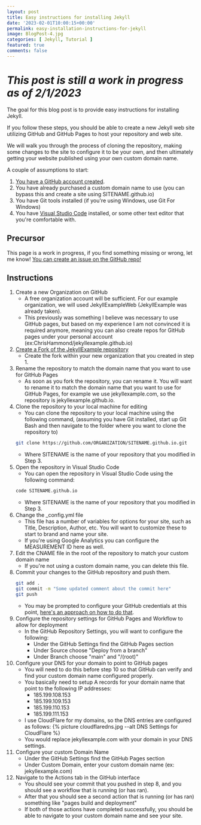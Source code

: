 ```yaml
---
layout: post
title: Easy instructions for installing Jekyll 
date: '2023-02-01T10:00:15+00:00'
permalink: easy-installation-instructions-for-jekyll
image: BlogPost-4.jpg
categories: [ Jekyll, Tutorial ]
featured: true
comments: false 
---
```

# *This post is still a work in progress as of 2/1/2023*


The goal for this blog post is to provide easy instructions for installing Jekyll. 

If you follow these steps, you should be able to create a new Jekyll web site utilizing GitHub and GitHub Pages to host your repository and web site.

We will walk you through the process of cloning the repository, making some changes to the site to configure it to be your own, and then ultimately getting your website published using your own custom domain name. 

A couple of assumptions to start:
1. [You have a GitHub account created](https://github.com/signup).
2. You have already purchased a custom domain name to use (you can bypass this and create a site using SITENAME.github.io)
3. You have Git tools installed (if you're using Windows, use Git For Windows)
4. You have [Visual Studio Code](https://code.visualstudio.com/) installed, or some other text editor that you're comfortable with.


## Precursor
This page is a work in progress, if you find something missing or wrong, let me know! [You can create an issue on the GitHub repo!](https://github.com/ChrisHammond/jekyllexample.github.io/issues)

## Instructions

1. Create a new Organization on GitHub  
    - A free organization account will be sufficient. For our example organization, we will used JekyllExampleWeb (JekyllExample was already taken).  
    - This previously was something I believe was necessary to use GitHub pages, but based on my experience I am not convinced it is required anymore, meaning you can also create repos for GitHub pages under your personal account (ex:ChrisHammond/jekyllexample.github.io)
2. [Create a Fork of the JekyllExample repository](https://github.com/ChrisHammond/jekyllexample.github.io/fork)  
    - Create the fork within your new organization that you created in step 1.
3. Rename the repository to match the domain name that you want to use for GitHub Pages  
    - As soon as you fork the repository, you can rename it. You will want to rename it to match the domain name that you want to use for GitHub Pages, for example we use jekyllexample.com, so the repository is jekyllexample.github.io. 
4. Clone the repository to your local machine for editing  
    - You can clone the repository to your local machine using the following command, (assuming you have Git installed, start up Git Bash and then navigate to the folder where you want to clone the repository to)
    ```bash
    git clone https://github.com/ORGANIZATION/SITENAME.github.io.git
    ```
    - Where SITENAME is the name of your repository that you modified in Step 3.
5. Open the repository in Visual Studio Code
    - You can open the repository in Visual Studio Code using the following command:
    ```bash
    code SITENAME.github.io
    ```
    - Where SITENAME is the name of your repository that you modified in Step 3. 
6. Change the _config.yml file
    - This file has a number of variables for options for your site, such as Title, Description, Author, etc. You will want to customize these to start to brand and name your site.
    - If you're using Google Analytics you can configure the MEASUREMENT ID here as well.
7. Edit the CNAME file in the root of the repository to match your custom domain name
    - If you're not using a custom domain name, you can delete this file.
8. Commit your changes to the GitHub repository and push them.
    ```bash
    git add .
    git commit -m "Some updated comment about the commit here"
    git push
    ```
    - You may be prompted to configure your GitHub credentials at this point, [here's an approach on how to do that](https://stackoverflow.com/questions/46878457/adding-git-credentials-on-windows).
9. Configure the repository settings for GitHub Pages and Workflow to allow for deployment
    - In the GitHub Repository Settings, you will want to configure the following:
        - Under the GitHub Settings find the GitHub Pages section
        - Under Source choose "Deploy from a branch"
        - Under Branch choose "main" and "/(root)"
10. Configure your DNS for your domain to point to GitHub pages
    - You will need to do this before step 10 so that GitHub can verify and find your custom domain name configured properly. 
    - You basically need to setup A records for your domain name that point to the following IP addresses:
        - 185.199.108.153
        - 185.199.109.153
        - 185.199.110.153
        - 185.199.111.153
    - I use CloudFlare for my domains, so the DNS entries are configured as follows:
    {% picture cloudflaredns.jpg --alt DNS Settings for CloudFlare  %}
    - You would replace jekyllexample.com with your domain in your DNS settings. 
11. Configure your custom Domain Name
    - Under the GitHub Settings find the GitHub Pages section
    - Under Custom Domain, enter your custom domain name (ex: jekyllexample.com)
12. Navigate to the Actions tab in the GitHub interface
    - You should see your commit that you pushed in step 8, and you should see a workflow that is running (or has ran).
    - After that you should see a second action that is running (or has ran) something like "pages build and deployment"
    - If both of those actions have completed successfully, you should be able to navigate to your custom domain name and see your site.